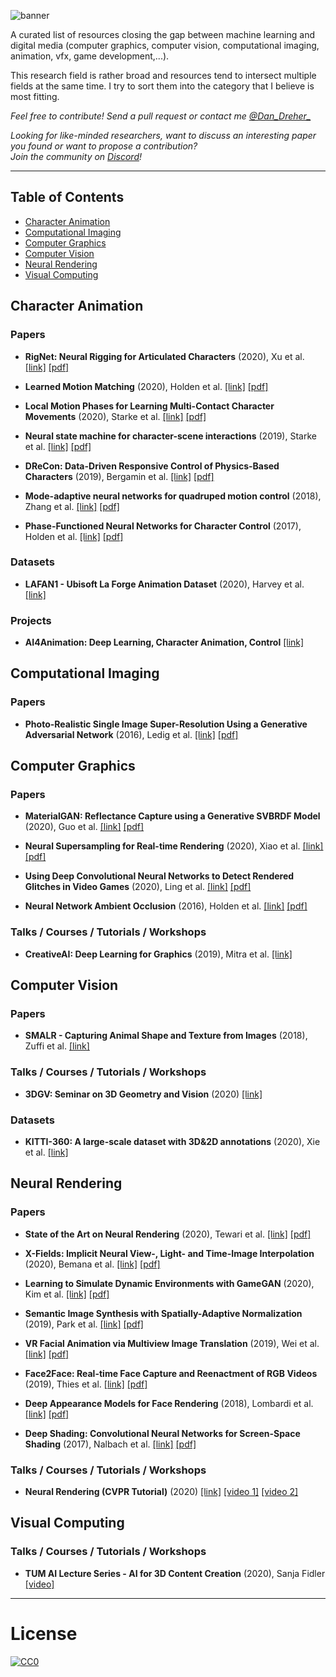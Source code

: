 ![banner](https://github.com/DDreher/awesome-ml-for-digital-media/blob/master/assets/banner.png)

A curated list of resources closing the gap between machine learning and digital media (computer graphics, computer vision, computational imaging, animation, vfx, game development,...).

This research field is rather broad and resources tend to intersect multiple fields at the same time.
I try to sort them into the category that I believe is most fitting.

_Feel free to contribute! Send a pull request or contact me [@Dan_Dreher_](https://twitter.com/dan_dreher_)_

_Looking for like-minded researchers, want to discuss an interesting paper you found or want to propose a contribution?    
Join the community on [Discord](https://discord.gg/8t9K2zQ)!_
____

## Table of Contents

* [Character Animation](#character-animation)
* [Computational Imaging](#computer-graphics)
* [Computer Graphics](#computer-graphics)
* [Computer Vision](#computer-vision)
* [Neural Rendering](#neural-rendering)
* [Visual Computing](#visual-computing)

## Character Animation

### Papers

* **RigNet: Neural Rigging for Articulated Characters** (2020), Xu et al. [[link]](https://zhan-xu.github.io/rig-net/) [[pdf]](https://people.cs.umass.edu/~zhanxu/papers/RigNet.pdf)

* **Learned Motion Matching** (2020), Holden et al. [[link]](http://theorangeduck.com/page/learned-motion-matching) [[pdf]](http://theorangeduck.com/media/uploads/other_stuff/Learned_Motion_Matching.pdf)

* **Local Motion Phases for Learning Multi-Contact Character Movements** (2020), Starke et al. [[link]](https://github.com/sebastianstarke/AI4Animation) [[pdf]](https://github.com/sebastianstarke/AI4Animation/raw/master/Media/SIGGRAPH_2020/Paper.pdf)

* **Neural state machine for character-scene interactions** (2019), Starke et al. [[link]](https://github.com/sebastianstarke/AI4Animation) [[pdf]](https://github.com/sebastianstarke/AI4Animation/raw/master/Media/SIGGRAPH_Asia_2019/Paper.pdf)

* **DReCon: Data-Driven Responsive Control of Physics-Based Characters** (2019), Bergamin et al. [[link]](https://montreal.ubisoft.com/en/drecon-data-driven-responsive-control-of-physics-based-characters/) [[pdf]](https://static-wordpress.akamaized.net/montreal.ubisoft.com/wp-content/uploads/2019/11/13214229/DReCon.pdf)

* **Mode-adaptive neural networks for quadruped motion control** (2018), Zhang et al. [[link]](https://github.com/sebastianstarke/AI4Animation) [[pdf]](https://github.com/sebastianstarke/AI4Animation/raw/master/Media/SIGGRAPH_2018/Paper.pdf)

* **Phase-Functioned Neural Networks for Character Control** (2017), Holden et al. [[link]](http://theorangeduck.com/page/phase-functioned-neural-networks-character-control) [[pdf]](http://theorangeduck.com/media/uploads/other_stuff/phasefunction.pdf)

### Datasets

* **LAFAN1 - Ubisoft La Forge Animation Dataset** (2020), Harvey et al. [[link]](https://github.com/ubisoft/Ubisoft-LaForge-Animation-Dataset)

### Projects

* **AI4Animation: Deep Learning, Character Animation, Control** [[link]](https://github.com/sebastianstarke/AI4Animation)

## Computational Imaging

### Papers

* **Photo-Realistic Single Image Super-Resolution Using a Generative Adversarial Network** (2016), Ledig et al. [[link]](https://arxiv.org/abs/1609.04802) [[pdf]](https://arxiv.org/pdf/1609.04802)

## Computer Graphics

### Papers

* **MaterialGAN: Reflectance Capture using a Generative SVBRDF Model** (2020), Guo et al. [[link]](https://shuangz.com/projects/materialgan-sa20/) [[pdf]](https://shuangz.com/projects/materialgan-sa20/materialgan-sa20.pdf)

* **Neural Supersampling for Real-time Rendering** (2020), Xiao et al. [[link]](https://research.fb.com/blog/2020/07/introducing-neural-supersampling-for-real-time-rendering/) [[pdf]](https://research.fb.com/wp-content/uploads/2020/06/Neural-Supersampling-for-Real-time-Rendering.pdf)

* **Using Deep Convolutional Neural Networks to Detect Rendered Glitches in Video Games** (2020), Ling et al. [[link]](https://www.ea.com/seed/news/using-deep-convolutional-neural-networks-detect-glitches?Campaign_Source=ea+insiders&es_id=b22058bee4) [[pdf]](https://media.contentapi.ea.com/content/dam/ea/seed/presentations/seed-using-deep-convolutional-neural-networks-detect-glitches-paper.pdf)

* **Neural Network Ambient Occlusion** (2016), Holden et al. [[link]](http://theorangeduck.com/page/neural-network-ambient-occlusion) [[pdf]](http://theorangeduck.com/media/uploads/other_stuff/nnao.pdf)

### Talks / Courses / Tutorials / Workshops

* **CreativeAI: Deep Learning for Graphics** (2019), Mitra et al. [[link]](https://geometry.cs.ucl.ac.uk/creativeai/)

## Computer Vision

### Papers

* **SMALR - Capturing Animal Shape and Texture from Images** (2018), Zuffi et al. [[link]](http://smalr.is.tue.mpg.de/)

### Talks / Courses / Tutorials / Workshops

* **3DGV: Seminar on 3D Geometry and Vision** (2020) [[link]](https://3dgv.github.io/)

### Datasets

* **KITTI-360: A large-scale dataset with 3D&2D annotations** (2020), Xie et al. [[link]](http://www.cvlibs.net/datasets/kitti-360/)

## Neural Rendering

### Papers

* **State of the Art on Neural Rendering** (2020), Tewari et al. [[link]](http://www.niessnerlab.org/projects/tewari2020neuralrendering.html) [[pdf]](https://arxiv.org/pdf/2004.03805.pdf)

* **X-Fields: Implicit Neural View-, Light- and Time-Image Interpolation** (2020), Bemana et al. [[link]](http://xfields.mpi-inf.mpg.de/) [[pdf]](http://xfields.mpi-inf.mpg.de/paper/X_Fields__siggasia_2020.pdf)

* **Learning to Simulate Dynamic Environments with GameGAN** (2020), Kim et al. [[link]](https://nv-tlabs.github.io/gameGAN/) [[pdf]](https://arxiv.org/pdf/2005.12126.pdf)

* **Semantic Image Synthesis with Spatially-Adaptive Normalization** (2019), Park et al. [[link]](https://nvlabs.github.io/SPADE/) [[pdf]](https://arxiv.org/pdf/1903.07291.pdf)

* **VR Facial Animation via Multiview Image Translation** (2019), Wei et al. [[link]](https://research.fb.com/publications/vr-facial-animation-via-multiview-image-translation/) [[pdf]](https://research.fb.com/wp-content/uploads/2019/06/VR-Facial-Animation-via-Multiview-Image-Translation.pdf)

* **Face2Face: Real-time Face Capture and Reenactment of RGB Videos** (2019), Thies et al. [[link]](http://www.niessnerlab.org/projects/thies2018face.html) [[pdf]](http://www.niessnerlab.org/papers/2019/8facetoface/thies2018face.pdf)

* **Deep Appearance Models for Face Rendering** (2018), Lombardi et al. [[link]](
https://research.fb.com/publications/deep-appearance-models-for-face-rendering/) [[pdf]](https://research.fb.com/wp-content/uploads/2018/08/Deep-Appearance-Models-for-Face-Rendering.pdf)

* **Deep Shading: Convolutional Neural Networks for Screen-Space Shading** (2017), Nalbach et al. [[link]](http://deep-shading-datasets.mpi-inf.mpg.de/) [[pdf]](http://deep-shading-datasets.mpi-inf.mpg.de/deep-shading.pdf)

### Talks / Courses / Tutorials / Workshops

* **Neural Rendering (CVPR Tutorial)** (2020) [[link]](https://www.neuralrender.com/) [[video 1]](https://www.youtube.com/watch?v=LCTYRqW-ne8) [[video 2]](https://www.youtube.com/watch?v=JlyGNvbGKB8&feature=youtu.be)

## Visual Computing

### Talks / Courses / Tutorials / Workshops

* **TUM AI Lecture Series - AI for 3D Content Creation** (2020), Sanja Fidler [[video]](https://www.youtube.com/watch?v=pTTxPq8uZmg&feature=youtu.be)

____

# License

[![CC0](http://mirrors.creativecommons.org/presskit/buttons/88x31/svg/cc-zero.svg)](https://creativecommons.org/publicdomain/zero/1.0/)

